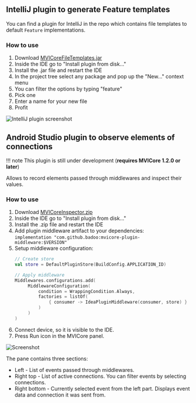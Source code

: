 ## IntelliJ plugin to generate Feature templates

You can find a plugin for IntelliJ in the repo which contains file templates to default `Feature` implementations.

### How to use

1. Download [MVICoreFileTemplates.jar](https://github.com/badoo/MVICore/blob/master/plugin/MVICoreFileTemplates.jar?raw=true)
2. Inside the IDE go to "Install plugin from disk..."
3. Install the .jar file and restart the IDE
4. In the project tree select any package and pop up the "New..." context menu
5. You can filter the options by typing "feature"
6. Pick one
7. Enter a name for your new file
8. Profit

![IntelliJ plugin screenshot](https://i.imgur.com/EfNFCAH.png)

## Android Studio plugin to observe elements of connections

!!! note
    This plugin is still under development (**requires MVICore 1.2.0 or later**)

Allows to record elements passed through middlewares and inspect their values.

### How to use
1. Download [MVICoreInspector.zip](https://github.com/badoo/MVICore/blob/master/mvicore-plugin/idea/MVICoreInspector.zip?raw=true)
2. Inside the IDE go to "Install plugin from disk..."
3. Install the .zip file and restart the IDE
4. Add plugin middleware artifact to your dependencies: `implementation "com.github.badoo:mvicore-plugin-middleware:$VERSION"`
5. Setup middleware configuration:
    ```kotlin
    // Create store
    val store = DefaultPluginStore(BuildConfig.APPLICATION_ID)
    
    // Apply middleware
    Middlewares.configurations.add(
         MiddlewareConfiguration(
             condition = WrappingCondition.Always,
             factories = listOf(
                 { consumer -> IdeaPluginMiddleware(consumer, store) }
             )
         )
    )
    ```
6. Connect device, so it is visible to the IDE.
7. Press Run icon in the MVICore panel.

![Screenshot](https://i.imgur.com/Vjk0NZl.png)

The pane contains three sections:

- Left - List of events passed through middlewares.
- Right top - List of active connections. You can filter events by selecting connections.
- Right bottom - Currently selected event from the left part. Displays event data and connection it was sent from.
